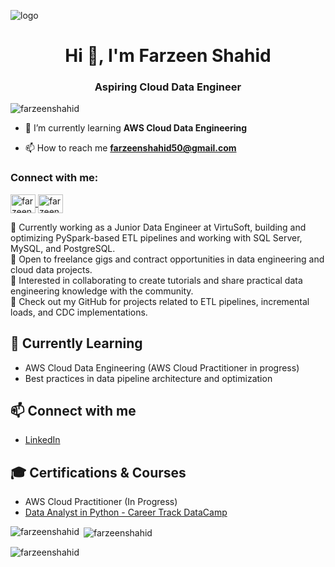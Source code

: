 ![logo](https://github.com/farzeenshahid/farzeenshahid/blob/main/Github%20Banner.png)
<h1 align="center">Hi 👋, I'm Farzeen Shahid</h1>
<h3 align="center">Aspiring Cloud Data Engineer </h3>



<p align="left"> <img src="https://komarev.com/ghpvc/?username=farzeenshahid&label=Profile%20views&color=0e75b6&style=flat" alt="farzeenshahid" /> </p>

- 🌱 I’m currently learning **AWS Cloud Data Engineering**

- 📫 How to reach me **farzeenshahid50@gmail.com**

<h3 align="left">Connect with me:</h3>
<p align="left">
<a href="https://www.linkedin.com/in/farzeen-shahid-2233a2230" target="_blank">
    <img align="center" src="https://raw.githubusercontent.com/rahuldkjain/github-profile-readme-generator/master/src/images/icons/Social/linked-in-alt.svg" alt="farzeen shahid" height="30" width="40" />
</a>

<a href="https://www.hackerrank.com/profile/farzeenshahid50" target="_blank">
    <img align="center" src="https://raw.githubusercontent.com/rahuldkjain/github-profile-readme-generator/master/src/images/icons/Social/hackerrank.svg" alt="farzeen shahid" height="30" width="40" />
</a>

</p>

🔭 Currently working as a Junior Data Engineer at VirtuSoft, building and optimizing PySpark-based ETL pipelines and working with SQL Server, MySQL, and PostgreSQL.  
👯 Open to freelance gigs and contract opportunities in data engineering and cloud data projects.  
💬 Interested in collaborating to create tutorials and share practical data engineering knowledge with the community.  
🤘 Check out my GitHub for projects related to ETL pipelines, incremental loads, and CDC implementations.  

## 🚀 Currently Learning
- AWS Cloud Data Engineering (AWS Cloud Practitioner in progress)    
- Best practices in data pipeline architecture and optimization  

## 📫 Connect with me
- [LinkedIn](https://www.linkedin.com/in/farzeen-shahid-2233a2230/)

## 🎓 Certifications & Courses
- AWS Cloud Practitioner (In Progress)  
- [Data Analyst in Python - Career Track DataCamp](https://www.datacamp.com/statement-of-accomplishment/track/55d9a7425c3c28939654d70c82a799295729cc12?raw=1)

<p><img align="left" src="https://github-readme-stats.vercel.app/api/top-langs?username=farzeenshahid&show_icons=true&locale=en&layout=compact" alt="farzeenshahid" /></p>

<p>&nbsp;<img align="center" src="https://github-readme-stats.vercel.app/api?username=farzeenshahid&show_icons=true&locale=en" alt="farzeenshahid" /></p>

<p><img align="center" src="https://github-readme-streak-stats.herokuapp.com/?user=farzeenshahid&" alt="farzeenshahid" /></p>
